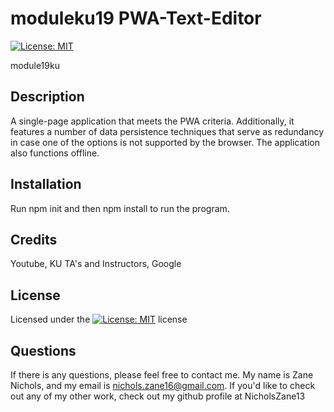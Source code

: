# moduleku19 PWA-Text-Editor

[![License: MIT](https://img.shields.io/badge/License-MIT-yellow.svg)](https://opensource.org/licenses/MIT)

module19ku

## Description

A single-page application that meets the PWA criteria. Additionally, it features a number of data persistence techniques that serve as redundancy in case one of the options is not supported by the browser. The application also functions offline.

## Installation

Run npm init and then npm install to run the program.

## Credits

Youtube, KU TA's and Instructors, Google

## License

Licensed under the [![License: MIT](https://img.shields.io/badge/License-MIT-yellow.svg)](https://opensource.org/licenses/MIT) license

## Questions

If there is any questions, please feel free to contact me. My name is Zane Nichols, and my email is nichols.zane16@gmail.com.
If you'd like to check out any of my other work, check out my github profile at NicholsZane13
